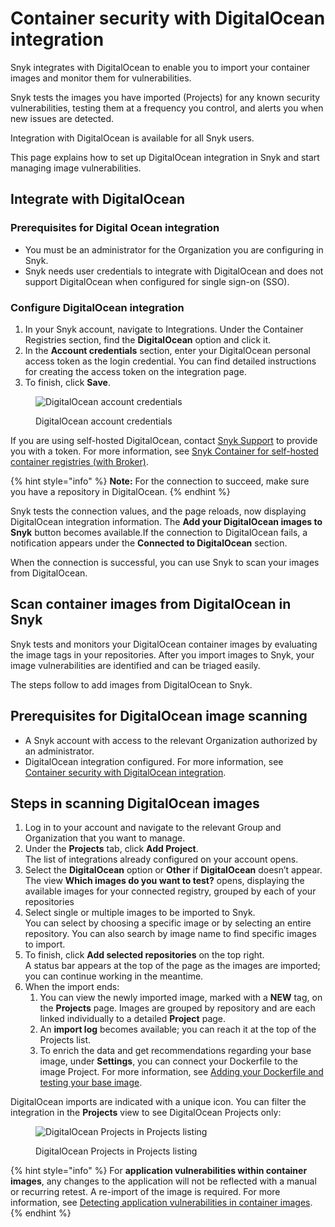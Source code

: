 # Container security with DigitalOcean integration

Snyk integrates with DigitalOcean to enable you to import your container images and monitor them for vulnerabilities.

Snyk tests the images you have imported (Projects) for any known security vulnerabilities, testing them at a frequency you control, and alerts you when new issues are detected.

Integration with DigitalOcean is available for all Snyk users.

This page explains how to set up DigitalOcean integration in Snyk and start managing image vulnerabilities.

## Integrate with DigitalOcean

### Prerequisites for Digital Ocean integration

* You must be an administrator for the Organization you are configuring in Snyk.
* Snyk needs user credentials to integrate with DigitalOcean and does not support DigitalOcean when configured for single sign-on (SSO).

### **Configure DigitalOcean integration**

1. In your Snyk account, navigate to Integrations. Under the Container Registries section, find the **DigitalOcean** option and click it.
2. In the **Account credentials** section, enter your DigitalOcean personal access token as the login credential. You can find detailed instructions for creating the access token on the integration page.
3. To finish, click **Save**.

<figure><img src="../../.gitbook/assets/mceclip0-10-.png" alt="DigitalOcean account credentials"><figcaption><p>DigitalOcean account credentials</p></figcaption></figure>

If you are using self-hosted DigitalOcean, contact [Snyk Support](https://support.snyk.io/hc/en-us/requests/new) to provide you with a token. For more information, see [Snyk Container for self-hosted container registries (with Broker)](../../scan-containers/integrate-self-hosted-container-registries.md).

{% hint style="info" %}
**Note:** For the connection to succeed, make sure you have a repository in DigitalOcean.
{% endhint %}

Snyk tests the connection values, and the page reloads, now displaying DigitalOcean integration information. The **Add your DigitalOcean images to Snyk** button becomes available.If the connection to DigitalOcean fails, a notification appears under the **Connected to DigitalOcean** section.

When the connection is successful, you can use Snyk to scan your images from DigitalOcean.

## Scan container images from DigitalOcean in Snyk

Snyk tests and monitors your DigitalOcean container images by evaluating the image tags in your repositories. After you import images to Snyk, your image vulnerabilities are identified and can be triaged easily.

The steps follow to add images from DigitalOcean to Snyk.

## **Prerequisites for DigitalOcean image scanning**

* A Snyk account with access to the relevant Organization authorized by an administrator.
* DigitalOcean integration configured. For more information, see [Container security with DigitalOcean integration](container-security-with-digitalocean-integration.md).

## **Steps in scanning DigitalOcean images**

1. Log in to your account and navigate to the relevant Group and Organization that you want to manage.
2. Under the **Projects** tab, click **Add Project**.\
   The list of integrations already configured on your account opens.
3. Select the **DigitalOcean** option or **Other** if **DigitalOcean** doesn’t appear.\
   The view **Which images do you want to test?** opens, displaying the available images for your connected registry, grouped by each of your repositories
4. Select single or multiple images to be imported to Snyk.\
   You can select by choosing a specific image or by selecting an entire repository. You can also search by image name to find specific images to import.
5. To finish, click **Add selected repositories** on the top right.\
   A status bar appears at the top of the page as the images are imported; you can continue working in the meantime.
6. When the import ends:
   1. You can view the newly imported image, marked with a **NEW** tag, on the **Projects** page. Images are grouped by repository and are each linked individually to a detailed **Project** page.
   2. An **import log** becomes available; you can reach it at the top of the Projects list.
   3. To enrich the data and get recommendations regarding your base image, under **Settings**, you can connect your Dockerfile to the image Project. For more information, see [Adding your Dockerfile and testing your base image](../../scan-containers/scan-your-dockerfile/adding-your-dockerfile-and-testing-your-base-image.md).

DigitalOcean imports are indicated with a unique icon. You can filter the integration in the **Projects** view to see DigitalOcean Projects only:

<figure><img src="../../.gitbook/assets/mceclip0-11-.png" alt="DigitalOcean Projects in Projects listing"><figcaption><p>DigitalOcean Projects in Projects listing</p></figcaption></figure>

{% hint style="info" %}
For **application vulnerabilities within container images**, any changes to the application will not be reflected with a manual or recurring retest. A re-import of the image is required. For more information, see [Detecting application vulnerabilities in container images](../../scan-containers/using-snyk-container/detecting-application-vulnerabilities-in-container-images.md).
{% endhint %}
